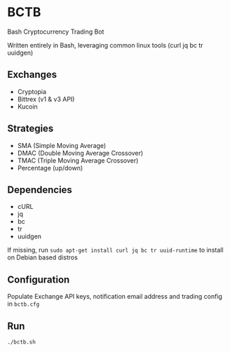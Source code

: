 # BCTB
Bash Cryptocurrency Trading Bot

Written entirely in Bash, leveraging common linux tools (curl jq bc tr uuidgen)

## Exchanges
* Cryptopia
* Bittrex (v1 & v3 API)
* Kucoin

## Strategies
* SMA (Simple Moving Average)
* DMAC (Double Moving Average Crossover)
* TMAC (Triple Moving Average Crossover)
* Percentage (up/down)

## Dependencies
* cURL
* jq
* bc
* tr
* uuidgen

If missing, run `sudo apt-get install curl jq bc tr uuid-runtime` to install on Debian based distros

## Configuration
Populate Exchange API keys, notification email address and trading config in `bctb.cfg`

## Run
`./bctb.sh`